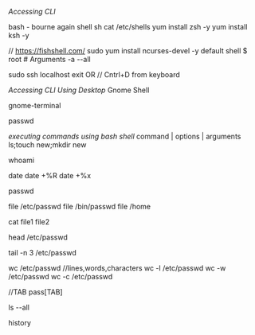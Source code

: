 *Accessing CLI*

bash - bourne again shell
sh
cat /etc/shells
yum install zsh -y
yum install ksh -y

// https://fishshell.com/
sudo yum install ncurses-devel -y
default shell $
root #
Arguments -a --all

sudo ssh localhost
exit 
OR
// Cntrl+D from keyboard

*Accessing CLI Using Desktop*
Gnome Shell

gnome-terminal

passwd

*executing commands using bash shell*
command | options | arguments
ls;touch new;mkdir new

whoami

date
date +%R
date +%x

passwd

file /etc/passwd
file /bin/passwd
file /home

cat file1 file2

head /etc/passwd

tail -n 3 /etc/passwd

wc /etc/passwd           //lines,words,characters
wc -l /etc/passwd
wc -w /etc/passwd
wc -c /etc/passwd

//TAB
pass[TAB]

ls --all

history



